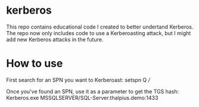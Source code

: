 # kerberos

This repo contains educational code I created to better undertand Kerberos. The repo now only includes code to use a Kerberoasting attack, but I might add new Kerberos attacks in the future.

# How to use

First search for an SPN you want to Kerberoast:
setspn Q */*

Once you've found an SPN, use it as a parameter to get the TGS hash:
Kerberos.exe MSSQLSERVER/SQL-Server.thalpius.demo:1433
